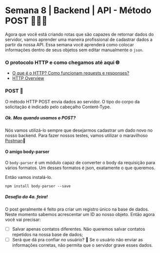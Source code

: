 # Semana 8 | Backend | API - Método POST 👩🏽‍💻


Agora que você está criando rotas que são capazes de retornar dados do servidor, vamos aprender uma maneira profissional de cadastrar dados a partir da nossa API. Essa semana você aprenderá como colocar informações dentro de seus objetos sem editar manualmente o `json`.

### O protocolo HTTP e como chegamos até aqui 🌐

- [O que é o HTTP? Como funcionam requests e responses?](http://gabsferreira.com/o-que-e-o-http-como-funciona-request-respose/)
- [HTTP Overview](https://developer.mozilla.org/pt-BR/docs/Web/HTTP/Overview)

### POST 📮


O método HTTP POST envia dados ao servidor. O tipo do corpo da solicitação é indicado pelo cabeçalho Content-Type.


##### Ok. Mas quando usamos o POST?

Nós vamos utilizá-lo sempre que desejarmos cadastrar um dado novo no nosso backend. 
Para fazer nossos testes, vamos utilizar o maravilhoso [Postman](https://www.getpostman.com/):rocket:


#### O amigo body-parser

O `body-parser` é um módulo capaz de converter o body da requisição para vários formatos. Um desses formatos é json, exatamente o que queremos.

Então vamos instalá-lo.

```npm install body-parser --save```


##### Desafio da 4a. feira!
O post geralmente é feito pra criar um registro único na base de dados. 
Neste momento sabemos acrescentar um ID ao nosso objeto. Então agora você vai precisar:
- [ ] Salvar apenas contatos diferentes. Não queremos salvar contatos repetidos na nossa base de dados;
- [ ] Será que dá pra confiar no usuário? :grimacing: Se o usuário não enviar as informações corretas, não permita que o servidor grave esses dados. 
